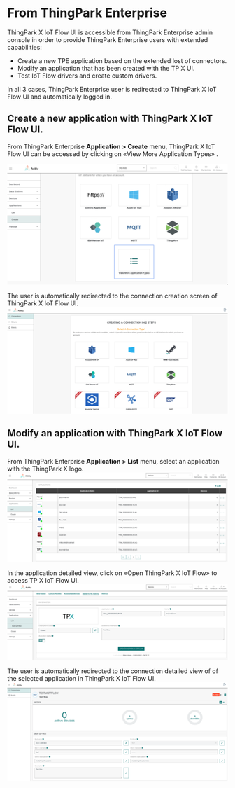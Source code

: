 # From ThingPark Enterprise
ThingPark X IoT Flow UI is accessible from ThingPark Enterprise admin console in order to provide ThingPark Enterprise users with extended capabilities:
* Create a new TPE application based on the extended lost of connectors.
* Modify an application that has been created with the TP X UI.
* Test IoT Flow drivers and create custom drivers.

In all 3 cases, ThingPark Enterprise user is redirected to ThingPark X IoT Flow UI and automatically logged in.

## Create a new application with ThingPark X IoT Flow UI.
From ThingPark Enterprise **Application > Create** menu, ThingPark X IoT Flow UI can be accessed by clicking on «View More Application Types» .

![](./images/Access1.png)

The user is automatically redirected to the connection creation screen of ThingPark  X IoT Flow UI.
![](./images/Access2.png)


## Modify an application with ThingPark X IoT Flow UI.
From ThingPark Enterprise **Application > List** menu, select an application with the ThingPark X logo.
![](./images/Access3.png)

In the application detailed view, click on «Open ThingPark X IoT Flow» to access TP X IoT Flow UI.
![](./images/Access4.png)

The user is automatically redirected to the connection detailed view of of the selected application in ThingPark  X IoT Flow UI.
![](./images/Access5.png)

[comment]: <> (<hyvor></hyvor>)
